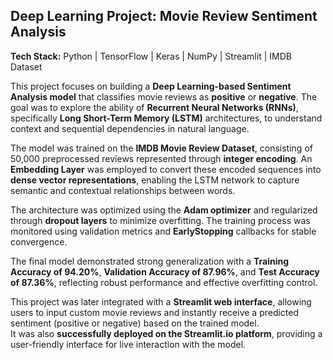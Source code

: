 ## Deep Learning Project: Movie Review Sentiment Analysis  

**Tech Stack:** Python | TensorFlow | Keras | NumPy | Streamlit | IMDB Dataset  

This project focuses on building a **Deep Learning-based Sentiment Analysis model** that classifies movie reviews as **positive** or **negative**. The goal was to explore the ability of **Recurrent Neural Networks (RNNs)**, specifically **Long Short-Term Memory (LSTM)** architectures, to understand context and sequential dependencies in natural language.  

The model was trained on the **IMDB Movie Review Dataset**, consisting of 50,000 preprocessed reviews represented through **integer encoding**. An **Embedding Layer** was employed to convert these encoded sequences into **dense vector representations**, enabling the LSTM network to capture semantic and contextual relationships between words.  

The architecture was optimized using the **Adam optimizer** and regularized through **dropout layers** to minimize overfitting. The training process was monitored using validation metrics and **EarlyStopping** callbacks for stable convergence.  

The final model demonstrated strong generalization with a **Training Accuracy of 94.20%**, **Validation Accuracy of 87.96%**, and **Test Accuracy of 87.36%**, reflecting robust performance and effective overfitting control.  

This project was later integrated with a **Streamlit web interface**, allowing users to input custom movie reviews and instantly receive a predicted sentiment (positive or negative) based on the trained model.  
It was also **successfully deployed on the Streamlit.io platform**, providing a user-friendly interface for live interaction with the model.
